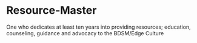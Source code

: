 # Resource-Master
One who dedicates at least ten years into providing resources; education, counseling, guidance and advocacy to the BDSM/Edge Culture 
